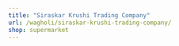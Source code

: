 ```yaml
---
title: "Siraskar Krushi Trading Company"
url: /wagholi/siraskar-krushi-trading-company/
shop: supermarket
---
```

